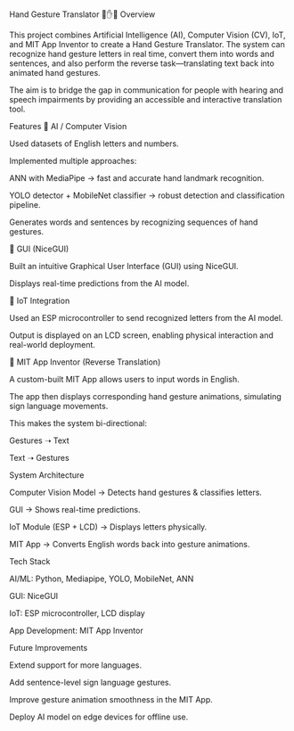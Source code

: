 Hand Gesture Translator 🤖✋🔤
Overview

This project combines Artificial Intelligence (AI), Computer Vision (CV), IoT, and MIT App Inventor to create a Hand Gesture Translator.
The system can recognize hand gesture letters in real time, convert them into words and sentences, and also perform the reverse task—translating text back into animated hand gestures.

The aim is to bridge the gap in communication for people with hearing and speech impairments by providing an accessible and interactive translation tool.

Features
🔹 AI / Computer Vision

Used datasets of English letters and numbers.

Implemented multiple approaches:

ANN with MediaPipe → fast and accurate hand landmark recognition.

YOLO detector + MobileNet classifier → robust detection and classification pipeline.

Generates words and sentences by recognizing sequences of hand gestures.

🔹 GUI (NiceGUI)

Built an intuitive Graphical User Interface (GUI) using NiceGUI.

Displays real-time predictions from the AI model.

🔹 IoT Integration

Used an ESP microcontroller to send recognized letters from the AI model.

Output is displayed on an LCD screen, enabling physical interaction and real-world deployment.

🔹 MIT App Inventor (Reverse Translation)

A custom-built MIT App allows users to input words in English.

The app then displays corresponding hand gesture animations, simulating sign language movements.

This makes the system bi-directional:

Gestures ➝ Text

Text ➝ Gestures

System Architecture

Computer Vision Model → Detects hand gestures & classifies letters.

GUI → Shows real-time predictions.

IoT Module (ESP + LCD) → Displays letters physically.

MIT App → Converts English words back into gesture animations.

Tech Stack

AI/ML: Python, Mediapipe, YOLO, MobileNet, ANN

GUI: NiceGUI

IoT: ESP microcontroller, LCD display

App Development: MIT App Inventor

Future Improvements

Extend support for more languages.

Add sentence-level sign language gestures.

Improve gesture animation smoothness in the MIT App.

Deploy AI model on edge devices for offline use.
